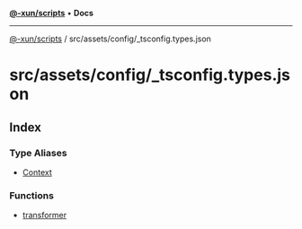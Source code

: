 [**@-xun/scripts**](../../../../README.md) • **Docs**

***

[@-xun/scripts](../../../../README.md) / src/assets/config/\_tsconfig.types.json

# src/assets/config/\_tsconfig.types.json

## Index

### Type Aliases

- [Context](type-aliases/Context.md)

### Functions

- [transformer](functions/transformer.md)
